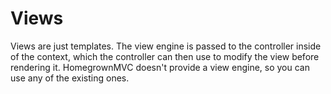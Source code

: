 # Views
Views are just templates. The view engine is passed to the controller inside of the context,
which the controller can then use to modify the view before rendering it. HomegrownMVC doesn't
provide a view engine, so you can use any of the existing ones.